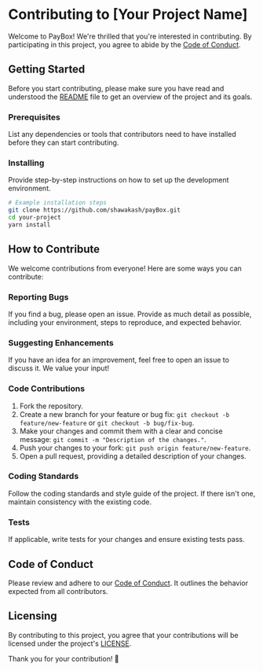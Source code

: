 # Contributing to [Your Project Name]

Welcome to PayBox! We're thrilled that you're interested in contributing. By participating in this project, you agree to abide by the [Code of Conduct](CODE_OF_CONDUCT.md).

## Getting Started

Before you start contributing, please make sure you have read and understood the [README](README.md) file to get an overview of the project and its goals.

### Prerequisites

List any dependencies or tools that contributors need to have installed before they can start contributing.

### Installing

Provide step-by-step instructions on how to set up the development environment.

```bash
# Example installation steps
git clone https://github.com/shawakash/payBox.git
cd your-project
yarn install
```

## How to Contribute

We welcome contributions from everyone! Here are some ways you can contribute:

### Reporting Bugs

If you find a bug, please open an issue. Provide as much detail as possible, including your environment, steps to reproduce, and expected behavior.

### Suggesting Enhancements

If you have an idea for an improvement, feel free to open an issue to discuss it. We value your input!

### Code Contributions

1. Fork the repository.
2. Create a new branch for your feature or bug fix: `git checkout -b feature/new-feature` or `git checkout -b bug/fix-bug`.
3. Make your changes and commit them with a clear and concise message: `git commit -m "Description of the changes."`.
4. Push your changes to your fork: `git push origin feature/new-feature`.
5. Open a pull request, providing a detailed description of your changes.

### Coding Standards

Follow the coding standards and style guide of the project. If there isn't one, maintain consistency with the existing code.

### Tests

If applicable, write tests for your changes and ensure existing tests pass.

## Code of Conduct

Please review and adhere to our [Code of Conduct](CODE_OF_CONDUCT.md). It outlines the behavior expected from all contributors.

## Licensing

By contributing to this project, you agree that your contributions will be licensed under the project's [LICENSE](LICENSE).

Thank you for your contribution! 🎉

